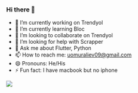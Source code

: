 ### Hi there 👋

- 🔭 I’m currently working on Trendyol
- 🌱 I’m currently learning Bloc
- 👯 I’m looking to collaborate on Trendyol
- 🤔 I’m looking for help with Scrapper
- 💬 Ask me about Flutter, Python
- 📫 How to reach me: uomuraliev09@gmail.com
- 😄 Pronouns: He/His
- ⚡ Fun fact: I have macbook but no iphone
 <img src="https://github-readme-stats.vercel.app/api?username=usikorumv&theme=radica"/>
